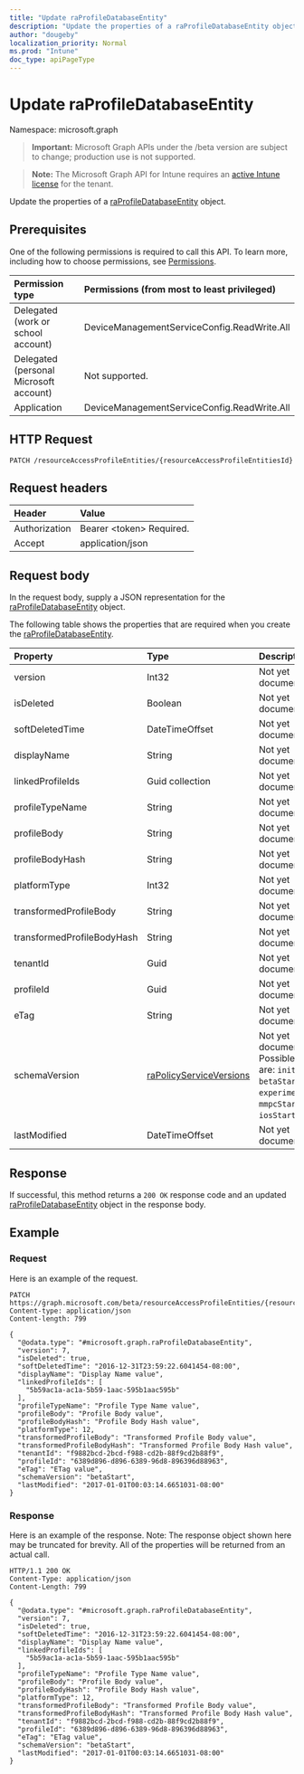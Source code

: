 ```yaml
---
title: "Update raProfileDatabaseEntity"
description: "Update the properties of a raProfileDatabaseEntity object."
author: "dougeby"
localization_priority: Normal
ms.prod: "Intune"
doc_type: apiPageType
---
```


# Update raProfileDatabaseEntity

Namespace: microsoft.graph

> **Important:** Microsoft Graph APIs under the /beta version are subject to change; production use is not supported.

> **Note:** The Microsoft Graph API for Intune requires an [active Intune license](https://go.microsoft.com/fwlink/?linkid=839381) for the tenant.

Update the properties of a [raProfileDatabaseEntity](../resources/intune-rapolicy-raprofiledatabaseentity.md) object.

## Prerequisites
One of the following permissions is required to call this API. To learn more, including how to choose permissions, see [Permissions](/graph/permissions-reference).

|Permission type|Permissions (from most to least privileged)|
|:---|:---|
|Delegated (work or school account)|DeviceManagementServiceConfig.ReadWrite.All|
|Delegated (personal Microsoft account)|Not supported.|
|Application|DeviceManagementServiceConfig.ReadWrite.All|

## HTTP Request
<!-- {
  "blockType": "ignored"
}
-->
``` http
PATCH /resourceAccessProfileEntities/{resourceAccessProfileEntitiesId}
```

## Request headers
|Header|Value|
|:---|:---|
|Authorization|Bearer &lt;token&gt; Required.|
|Accept|application/json|

## Request body
In the request body, supply a JSON representation for the [raProfileDatabaseEntity](../resources/intune-rapolicy-raprofiledatabaseentity.md) object.

The following table shows the properties that are required when you create the [raProfileDatabaseEntity](../resources/intune-rapolicy-raprofiledatabaseentity.md).

|Property|Type|Description|
|:---|:---|:---|
|version|Int32|Not yet documented|
|isDeleted|Boolean|Not yet documented|
|softDeletedTime|DateTimeOffset|Not yet documented|
|displayName|String|Not yet documented|
|linkedProfileIds|Guid collection|Not yet documented|
|profileTypeName|String|Not yet documented|
|profileBody|String|Not yet documented|
|profileBodyHash|String|Not yet documented|
|platformType|Int32|Not yet documented|
|transformedProfileBody|String|Not yet documented|
|transformedProfileBodyHash|String|Not yet documented|
|tenantId|Guid|Not yet documented|
|profileId|Guid|Not yet documented|
|eTag|String|Not yet documented|
|schemaVersion|[raPolicyServiceVersions](../resources/intune-rapolicy-rapolicyserviceversions.md)|Not yet documented. Possible values are: `initial`, `betaStart`, `experimentStart`, `mmpcStart`, `iosStart`.|
|lastModified|DateTimeOffset|Not yet documented|



## Response
If successful, this method returns a `200 OK` response code and an updated [raProfileDatabaseEntity](../resources/intune-rapolicy-raprofiledatabaseentity.md) object in the response body.

## Example

### Request
Here is an example of the request.
``` http
PATCH https://graph.microsoft.com/beta/resourceAccessProfileEntities/{resourceAccessProfileEntitiesId}
Content-type: application/json
Content-length: 799

{
  "@odata.type": "#microsoft.graph.raProfileDatabaseEntity",
  "version": 7,
  "isDeleted": true,
  "softDeletedTime": "2016-12-31T23:59:22.6041454-08:00",
  "displayName": "Display Name value",
  "linkedProfileIds": [
    "5b59ac1a-ac1a-5b59-1aac-595b1aac595b"
  ],
  "profileTypeName": "Profile Type Name value",
  "profileBody": "Profile Body value",
  "profileBodyHash": "Profile Body Hash value",
  "platformType": 12,
  "transformedProfileBody": "Transformed Profile Body value",
  "transformedProfileBodyHash": "Transformed Profile Body Hash value",
  "tenantId": "f9882bcd-2bcd-f988-cd2b-88f9cd2b88f9",
  "profileId": "6389d896-d896-6389-96d8-896396d88963",
  "eTag": "ETag value",
  "schemaVersion": "betaStart",
  "lastModified": "2017-01-01T00:03:14.6651031-08:00"
}
```

### Response
Here is an example of the response. Note: The response object shown here may be truncated for brevity. All of the properties will be returned from an actual call.
``` http
HTTP/1.1 200 OK
Content-Type: application/json
Content-Length: 799

{
  "@odata.type": "#microsoft.graph.raProfileDatabaseEntity",
  "version": 7,
  "isDeleted": true,
  "softDeletedTime": "2016-12-31T23:59:22.6041454-08:00",
  "displayName": "Display Name value",
  "linkedProfileIds": [
    "5b59ac1a-ac1a-5b59-1aac-595b1aac595b"
  ],
  "profileTypeName": "Profile Type Name value",
  "profileBody": "Profile Body value",
  "profileBodyHash": "Profile Body Hash value",
  "platformType": 12,
  "transformedProfileBody": "Transformed Profile Body value",
  "transformedProfileBodyHash": "Transformed Profile Body Hash value",
  "tenantId": "f9882bcd-2bcd-f988-cd2b-88f9cd2b88f9",
  "profileId": "6389d896-d896-6389-96d8-896396d88963",
  "eTag": "ETag value",
  "schemaVersion": "betaStart",
  "lastModified": "2017-01-01T00:03:14.6651031-08:00"
}
```



